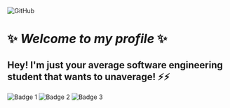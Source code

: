 
![GitHub](https://github.com/user-attachments/assets/b21887b8-811d-4433-8b46-94ff048e7daa)
# ✨ _Welcome to my profile_ ✨
## Hey! I'm just your average software engineering student that wants to unaverage! ⚡⚡



<!---
HakimAlh/HakimAlh is a ✨ special ✨ repository because its `README.md` (this file) appears on your GitHub profile.
You can click the Preview link to take a look at your changes.
--->
![Badge 1](https://github.com/user-attachments/assets/c1e4781a-6f86-47eb-901f-481ac0de3ea9)
![Badge 2](https://github.com/user-attachments/assets/71cdcc1a-8dac-4255-b2d0-14e5c2ab4197)
![Badge 3](https://github.com/user-attachments/assets/4dd9141d-cc30-419b-aa90-cf612b644eef)
